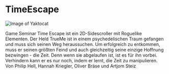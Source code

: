 # TimeEscape

![Image of Yaktocat](https://github.com/hannahkriegler/TimeEscape/TimeEscape_Logo.PNG)

Game Seminar
Time Escape ist ein 2D-Sidescroller mit Roguelike Elementen. Der Held TrueMe ist in einem psychedelischen Traum gefangen und muss sich seinen Weg heraussuchen. Um erfolgreich zu entkommen, muss er seinen größten Feind und auch gleichzeitig seine einzige Hoffnung bezwingen - die Zeit. Denn wenn sie abgelaufen ist, ist es für ihn vorbei. Verhindern kann er es nur noch, indem er lernt, die Zeit zu manipulieren.
Von Philip Hell, Hannah Kriegler, Oliver Bräse und Artjom Steiz
